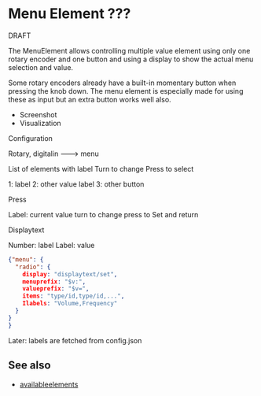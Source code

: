 # Menu Element ???

DRAFT

The MenuElement allows controlling multiple value element using only one rotary encoder and one button and using a display to show the actual menu selection and value.

Some rotary encoders already have a built-in momentary button when pressing the knob down. The menu element is especially made for using these as input but an extra button works well also.


* Screenshot
* Visualization


Configuration

Rotary, digitalin ---> menu

List of elements with label
Turn to change
Press to select

1: label
2: other value label
3: other button

Press

Label: current value
turn to change
press to Set and return

Displaytext

Number: label
Label: value

```JSON
{"menu": {
  "radio": {
    display: "displaytext/set",
    menuprefix: "$v:",
    valueprefix: "$v=",
    items: "type/id,type/id,...",
    Ilabels: "Volume,Frequency"
  }
}
}
```

Later: labels are fetched from config.json


## See also

* [availableelements](availableelements)